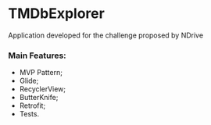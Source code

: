 # TMDbExplorer
Application developed for the challenge proposed by NDrive

### Main Features:
* MVP Pattern;
* Glide;
* RecyclerView;
* ButterKnife;
* Retrofit;
* Tests.
